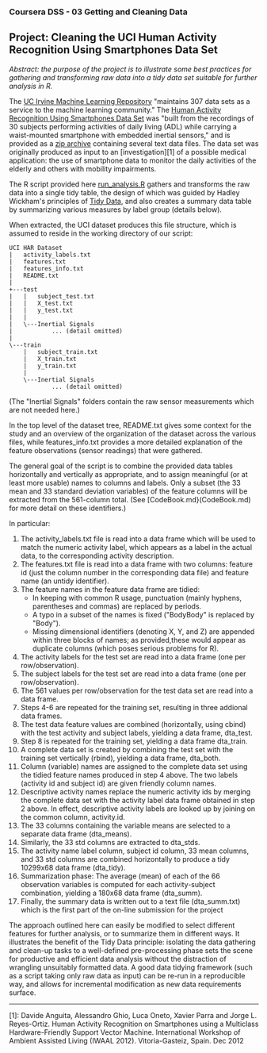 ### Coursera DSS - 03 Getting and Cleaning Data
##  Project: Cleaning the UCI Human Activity Recognition Using Smartphones Data Set

*Abstract: the purpose of the project is to illustrate some best practices for gathering and transforming raw data into a tidy data set suitable for further analysis in R.*

The [UC Irvine Machine Learning Repository](http://archive.ics.uci.edu/ml/index.html) "maintains 307 data sets as a service to the machine learning community."  The [Human Activity Recognition Using Smartphones Data Set](http://archive.ics.uci.edu/ml/datasets/Human+Activity+Recognition+Using+Smartphones) was "built from the recordings of 30 subjects performing activities of daily living (ADL) while carrying a waist-mounted smartphone with embedded inertial sensors," and is provided as a [zip archive](http://archive.ics.uci.edu/ml/machine-learning-databases/00240/) containing several text data files.  The data set was originally produced as input to an [investigation][1] of a possible medical application: the use of smartphone data to monitor the daily activities of the elderly and others with mobility impairments.

The R script provided here [run_analysis.R](run_analysis.R) gathers and transforms the raw data into a single tidy table, the design of which was guided by Hadley Wickham's principles of [Tidy Data](http://vita.had.co.nz/papers/tidy-data.pdf), and also creates a summary data table by summarizing various measures by label group (details below).

When extracted, the UCI dataset produces this file structure, which is assumed to reside in the working directory of our script:

    UCI HAR Dataset
    |   activity_labels.txt
    |   features.txt
    |   features_info.txt
    |   README.txt
    |   
    +---test
    |   |   subject_test.txt
    |   |   X_test.txt
    |   |   y_test.txt
    |   |   
    |   \---Inertial Signals
    |           ... (detail omitted)
    |           
    \---train
        |   subject_train.txt
        |   X_train.txt
        |   y_train.txt
        |   
        \---Inertial Signals
                ... (detail omitted)

(The "Inertial Signals" folders contain the raw sensor measurements which are not needed here.)        
    
In the top level of the dataset tree, README.txt gives some context for the study and an overview of the organization of the dataset across the various files, while features_info.txt provides a more detailed explanation of the feature observations (sensor readings) that were gathered.

The general goal of the script is to combine the provided data tables horizontally and vertically as appropriate, and to assign meaningful (or at least more usable) names to columns and labels.  Only a subset (the 33 mean and 33 standard deviation variables) of the feature columns will be extracted from the 561-column total.  (See [CodeBook.md}(CodeBook.md) for more detail on these identifiers.)

In particular:

1. The activity_labels.txt file is read into a data frame which will be used to match the numeric activity label, which appears as a label in the actual data, to the corresponding activity description.
2. The features.txt file is read into a data frame with two columns: feature id (just the column number in the corresponding data file) and feature name (an untidy identifier).
3. The feature names in the feature data frame are tidied:
    - In keeping with common R usage, punctuation (mainly hyphens, parentheses and commas) are replaced by periods.
    - A typo in a subset of the names is fixed ("BodyBody" is replaced by "Body").
    - Missing dimensional identifiers (denoting X, Y, and Z) are appended within three blocks of names; as provided,these would appear as duplicate columns (which poses serious problems for R).
4. The activity labels for the test set are read into a data frame (one per row/observation).
5. The subject labels for the test set are read into a data frame (one per row/observation).
6. The 561 values per row/observation for the test data set are read into a data frame.
7. Steps 4-6 are repeated for the training set, resulting in three addional data frames.
8. The test data feature values are combined (horizontally, using cbind) with the test activity and subject labels, yielding a data frame, dta_test.
9. Step 8 is repeated for the training set, yielding a data frame dta_train.
10. A complete data set is created by combining the test set with the training set vertically (rbind), yielding a data frame, dta_both.
11. Column (variable) names are assigned to the complete data set using the tidied feature names produced in step 4 above.  The two labels (activity id and subject id) are given friendly column names.
12. Descriptive activity names replace the numeric activity ids by merging the complete data set with the activity label data frame obtained in step 2 above.  In effect, descriptive activity labels are looked up by joining on the common column, activity.id.
13. The 33 columns containing the variable means are selected to a separate data frame (dta_means).
14. Similarly, the 33 std columns are extracted to dta_stds.
15. The activity name label column, subject id column, 33 mean columns, and 33 std columns are combined horizontally to produce a tidy 10299x68 data frame (dta_tidy).
16. Summarization phase: The average (mean) of each of the 66 observation variables is computed for each activity-subject combination, yielding a 180x68 data frame (dta_summ).
17. Finally, the summary data is written out to a text file (dta_summ.txt) which is the first part of the on-line submission for the project
 
The approach outlined here can easily be modified to select different features for further analysis, or to summarize them in different ways.  It illustrates the benefit of the Tidy Data principle: isolating the data gathering and clean-up tasks to a well-defined pre-processing phase sets the scene for productive and efficient data analysis without the distraction of wrangling unsuitably formatted data.  A good data tidying framework (such as a script taking only raw data as input) can be re-run in a reproducible way, and allows for incremental modification as new data requirements surface.



----------------------------------------------
[1]:  Davide Anguita, Alessandro Ghio, Luca Oneto, Xavier Parra and Jorge L. Reyes-Ortiz. Human Activity Recognition on Smartphones using a Multiclass Hardware-Friendly Support Vector Machine. International Workshop of Ambient Assisted Living (IWAAL 2012). Vitoria-Gasteiz, Spain. Dec 2012
